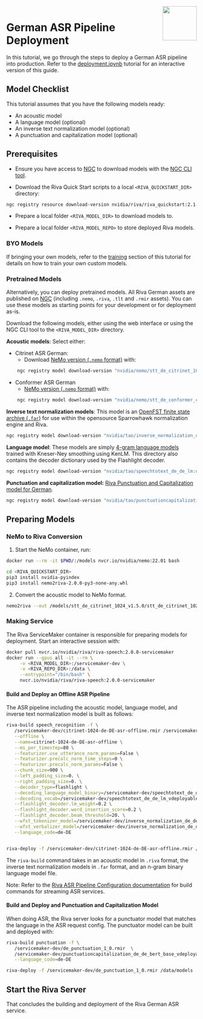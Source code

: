 <img src="http://developer.download.nvidia.com/compute/machine-learning/frameworks/nvidia_logo.png" style="width: 90px; float: right;">

# German ASR Pipeline Deployment

In this tutorial, we go through the steps to deploy a German ASR pipeline into production. Refer to the [deployment.ipynb](deployment.ipynb) tutorial for an interactive version of this guide.

## Model Checklist
This tutorial assumes that you have the following models ready:

- An acoustic model
- A language model (optional)
- An inverse text normalization model (optional)
- A punctuation and capitalization model (optional)

## Prerequisites

- Ensure you have access to [NGC](https://ngc.nvidia.com) to download models with the [NGC CLI tool](https://docs.ngc.nvidia.com/cli).  

- Download the Riva Quick Start scripts to a local `<RIVA_QUICKSTART_DIR>` directory:

```bash
ngc registry resource download-version nvidia/riva/riva_quickstart:2.1.0
```

- Prepare a local folder `<RIVA_MODEL_DIR>` to download models to.

- Prepare a local folder `<RIVA_MODEL_REPO>` to store deployed Riva models.

### BYO Models
If bringing your own models, refer to the [training](./training) section of this tutorial for details on how to train your own custom models.

### Pretrained Models

Alternatively, you can deploy pretrained models. All Riva German assets are published on [NGC](https://ngc.nvidia.com) (including `.nemo`, `.riva`, `.tlt` and `.rmir` assets). You can use these models as starting points for your development or for deployment as-is.

Download the following models, either using the web interface or using the NGC CLI tool to the `<RIVA_MODEL_DIR>` directory.

**Acoustic models**:
Select either:
- Citrinet ASR German:     
    - Download [NeMo version (`.nemo` format)](https://catalog.ngc.nvidia.com/orgs/nvidia/teams/nemo/models/stt_de_citrinet_1024) with: 
    
```bash
    ngc registry model download-version "nvidia/nemo/stt_de_citrinet_1024:1.5.0"
```
- Conformer ASR German
    - [NeMo version (`.nemo` format)](https://catalog.ngc.nvidia.com/orgs/nvidia/teams/nemo/models/stt_de_conformer_ctc_large) with:

```bash
    ngc registry model download-version "nvidia/nemo/stt_de_conformer_ctc_large:1.5.0_lm"
```
    
**Inverse text normalization models**: This model is an [OpenFST finite state archive (`.far`)](https://catalog.ngc.nvidia.com/orgs/nvidia/teams/tao/models/inverse_normalization_de_de) for use within the opensource Sparrowhawk normalization engine and Riva.   

```bash
ngc registry model download-version "nvidia/tao/inverse_normalization_de_de:deployable_v1.0"
```

**Language model**:  These models are simply [4-gram language models](https://catalog.ngc.nvidia.com/orgs/nvidia/teams/tao/models/speechtotext_de_de_lm) trained with Kneser-Ney smoothing using KenLM. This directory also contains the decoder dictionary used by the Flashlight decoder.

```bash
ngc registry model download-version "nvidia/tao/speechtotext_de_de_lm:deployable_v2.0"
```

**Punctuation and capitalization model:** [Riva Punctuation and Capitalization model for German](https://catalog.ngc.nvidia.com/orgs/nvidia/teams/tao/models/punctuationcapitalization_de_de_bert_base). 

```bash
ngc registry model download-version "nvidia/tao/punctuationcapitalization_de_de_bert_base:trainable_v1.0"
```

## Preparing Models 

### NeMo to Riva Conversion

1. Start the NeMo container, run:
```bash
docker run --rm -it $PWD/:/models nvcr.io/nvidia/nemo:22.01 bash

cd <RIVA_QUICKSTART_DIR>
pip3 install nvidia-pyindex
pip3 install nemo2riva-2.0.0-py3-none-any.whl
```

2. Convert the acoustic model to NeMo format.
```bash
nemo2riva --out /models/stt_de_citrinet_1024_v1.5.0/stt_de_citrinet_1024.riva /models/stt_de_citrinet_1024_v1.5.0/stt_de_citrinet_1024.nemo --max-dim=100000
```

### Making Service 

The Riva ServiceMaker container is responsible for preparing models for deployment. Start an interactive session with:

```bash
docker pull nvcr.io/nvidia/riva/riva-speech:2.0.0-servicemaker
docker run --gpus all -it --rm \
     -v <RIVA_MODEL_DIR>:/servicemaker-dev \
     -v <RIVA_REPO_DIR>:/data \
     --entrypoint="/bin/bash" \
     nvcr.io/nvidia/riva/riva-speech:2.0.0-servicemaker
```

#### Build and Deploy an Offline ASR Pipeline
The ASR pipeline including the acoustic model, language model, and inverse text normalization model is built as follows: 

```bash
riva-build speech_recognition -f \
   /servicemaker-dev/citrinet-1024-de-DE-asr-offline.rmir /servicemaker-dev/stt_de_citrinet_1024_v1.5.0/stt_de_citrinet_1024.riva \
   --offline \
   --name=citrinet-1024-de-DE-asr-offline \
   --ms_per_timestep=80 \
   --featurizer.use_utterance_norm_params=False \
   --featurizer.precalc_norm_time_steps=0 \
   --featurizer.precalc_norm_params=False \
   --chunk_size=900 \
   --left_padding_size=0. \
   --right_padding_size=0. \
   --decoder_type=flashlight \
   --decoding_language_model_binary=/servicemaker-dev/speechtotext_de_de_lm_vdeployable_v2.0/riva_de_asr_set_2.0_4gram.binary \
   --decoding_vocab=/servicemaker-dev/speechtotext_de_de_lm_vdeployable_v2.0/dict_vocab.txt \
   --flashlight_decoder.lm_weight=0.2 \
   --flashlight_decoder.word_insertion_score=0.2 \
   --flashlight_decoder.beam_threshold=20. \
   --wfst_tokenizer_model=/servicemaker-dev/inverse_normalization_de_de_vdeployable_v1.0/tokenize_and_classify.far \
   --wfst_verbalizer_model=/servicemaker-dev/inverse_normalization_de_de_vdeployable_v1.0/verbalize.far \
   --language_code=de-DE


riva-deploy -f /servicemaker-dev/citrinet-1024-de-DE-asr-offline.rmir /data/models
```

The `riva-build` command takes in an acoustic model in `.riva` format, the inverse text normalization models in `.far` format, and an n-gram binary language model file.

Note: Refer to the [Riva ASR Pipeline Configuration documentation](https://docs.nvidia.com/deeplearning/riva/user-guide/docs/asr/asr-pipeline-configuration.html#asr-pipeline-configuration) for build commands for streaming ASR services.

#### Build and Deploy and Punctuation and Capitalization Model

When doing ASR, the Riva server looks for a punctuator model that matches the language in the ASR request config.
The punctuator model can be built and deployed with:

```bash
riva-build punctuation -f \
   /servicemaker-dev/de_punctuation_1_0.rmir  \
   /servicemaker-dev/punctuationcapitalization_de_de_bert_base_vdeployable_v1.0/de_punctuation_1_0.riva \
   --language_code=de-DE

riva-deploy -f /servicemaker-dev/de_punctuation_1_0.rmir /data/models 
```

## Start the Riva Server

That concludes the building and deployment of the Riva German ASR service. 